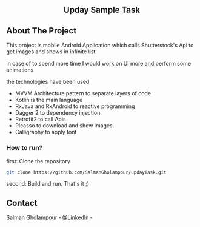 
  <h2 align="center">Upday Sample Task</h2>


## About The Project

This project is mobile Android Application which calls Shutterstock's Api to get images and shows in infinite list

in case of to spend more time I would work on UI more and perform some animations

the technologies have been used
* MVVM Architecture pattern to separate layers of code.
* Kotlin is the main language
* RxJava and RxAndroid to reactive programming
* Dagger 2 to dependency injection.
* Retrofit2 to call Apis
* Picasso to download and show images.
* Calligraphy to apply font


### How to run?

first: Clone the repository
```sh
git clone https://github.com/SalmanGholampour/updayTask.git
```
second: Build and run. That's it ;)



## Contact

Salman Gholampour - [@LinkedIn](https://www.linkedin.com/in/salman-gholampour//) -

